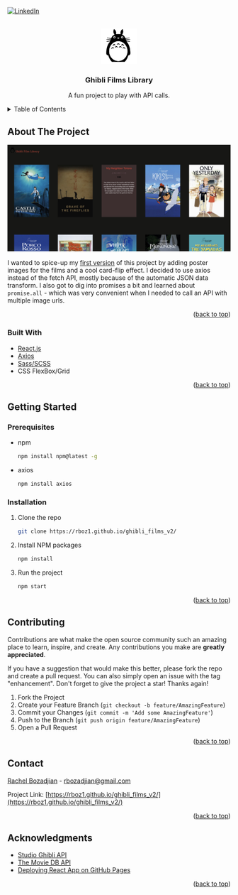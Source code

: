 <div id="top"></div>
<!--
*** Thanks for checking out the Best-README-Template. If you have a suggestion
*** that would make this better, please fork the repo and create a pull request
*** or simply open an issue with the tag "enhancement".
*** Don't forget to give the project a star!
*** Thanks again! Now go create something AMAZING! :D
-->



<!-- PROJECT SHIELDS -->
<!--
*** I'm using markdown "reference style" links for readability.
*** Reference links are enclosed in brackets [ ] instead of parentheses ( ).
*** See the bottom of this document for the declaration of the reference variables
*** for contributors-url, forks-url, etc. This is an optional, concise syntax you may use.
*** https://www.markdownguide.org/basic-syntax/#reference-style-links
-->
[![LinkedIn][linkedin-shield]][linkedin-url]



<!-- PROJECT LOGO -->
<br />
<div align="center">
  <a href="https://rboz1.github.io/portfolio_site/">
    <img src="src/components/TotoroLogo.svg" alt="Logo" width="80" height="80">
  </a>

  <h3 align="center">Ghibli Films Library</h3>

  <p align="center">
    A fun project to play with API calls.
  </p>
</div>



<!-- TABLE OF CONTENTS -->
<details>
  <summary>Table of Contents</summary>
  <ol>
    <li>
      <a href="#about-the-project">About The Project</a>
      <ul>
        <li><a href="#built-with">Built With</a></li>
      </ul>
    </li>
    <li>
      <a href="#getting-started">Getting Started</a>
      <ul>
        <li><a href="#prerequisites">Prerequisites</a></li>
        <li><a href="#installation">Installation</a></li>
      </ul>
    </li>
    <li><a href="#contributing">Contributing</a></li>
    <li><a href="#contact">Contact</a></li>
    <li><a href="#acknowledgments">Acknowledgments</a></li>
  </ol>
</details>



<!-- ABOUT THE PROJECT -->
## About The Project

[![Product Name Screen Shot][product-screenshot]](https://rboz1.github.io/ghibli_films_v2/)

I wanted to spice-up my [first version](https://github.com/rboz1/ghibli_films) of this project by adding poster images for the films and a cool card-flip effect. I decided to use axios instead of the fetch API, mostly because of the automatic JSON data transform. I also got to dig into promises a bit and learned about ``` promise.all``` - which was very convenient when I needed to call an API with multiple image urls.


<p align="right">(<a href="#top">back to top</a>)</p>



### Built With

* [React.js](https://reactjs.org/)
* [Axios](https://axios-http.com/)
* [Sass/SCSS](https://sass-lang.com/)
* CSS FlexBox/Grid

<p align="right">(<a href="#top">back to top</a>)</p>



<!-- GETTING STARTED -->
## Getting Started

### Prerequisites

* npm
  ```sh
  npm install npm@latest -g
  ```
  
* axios
  ```sh
  npm install axios
  ```


### Installation

1. Clone the repo
   ```sh
   git clone https://rboz1.github.io/ghibli_films_v2/
   ```
2. Install NPM packages
   ```sh
   npm install
   ```
3. Run the project
   ```sh
   npm start
   ```

<p align="right">(<a href="#top">back to top</a>)</p>

<!-- CONTRIBUTING -->
## Contributing

Contributions are what make the open source community such an amazing place to learn, inspire, and create. Any contributions you make are **greatly appreciated**.

If you have a suggestion that would make this better, please fork the repo and create a pull request. You can also simply open an issue with the tag "enhancement".
Don't forget to give the project a star! Thanks again!

1. Fork the Project
2. Create your Feature Branch (`git checkout -b feature/AmazingFeature`)
3. Commit your Changes (`git commit -m 'Add some AmazingFeature'`)
4. Push to the Branch (`git push origin feature/AmazingFeature`)
5. Open a Pull Request

<p align="right">(<a href="#top">back to top</a>)</p>

<!-- CONTACT -->
## Contact

[Rachel Bozadjian](https://rboz1.github.io/portfolio_site/) - rbozadjian@gmail.com

Project Link: [https://rboz1.github.io/ghibli_films_v2/](https://rboz1.github.io/ghibli_films_v2/)

<p align="right">(<a href="#top">back to top</a>)</p>



<!-- ACKNOWLEDGMENTS -->
## Acknowledgments

* [Studio Ghibli API](https://ghibliapi.herokuapp.com/)
* [The Movie DB API](https://www.themoviedb.org/documentation/api?language=en-US)
* [Deploying React App on GitHub Pages](https://dev.to/yuribenjamin/how-to-deploy-react-app-in-github-pages-2a1f)

<p align="right">(<a href="#top">back to top</a>)</p>



<!-- MARKDOWN LINKS & IMAGES -->
<!-- https://www.markdownguide.org/basic-syntax/#reference-style-links -->
[linkedin-shield]: https://img.shields.io/badge/-LinkedIn-black.svg?style=for-the-badge&logo=linkedin&colorB=555
[linkedin-url]: www.linkedin.com/in/rachel-bozadjian-203999109
[product-screenshot]: images/screenshot_ghibli.jpg
